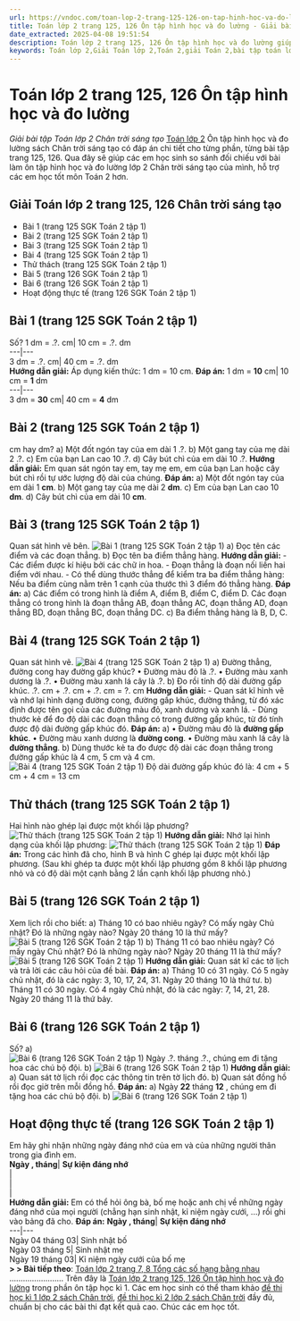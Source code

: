 ```yaml
---
url: https://vndoc.com/toan-lop-2-trang-125-126-on-tap-hinh-hoc-va-do-luong-257229
title: Toán lớp 2 trang 125, 126 Ôn tập hình học và đo lường - Giải bài tập Toán lớp 2 Chân trời sáng tạo - VnDoc.com
date_extracted: 2025-04-08 19:51:54
description: Toán lớp 2 trang 125, 126 Ôn tập hình học và đo lường giúp các em giải các bài tập Toán lớp 2 trong SGK Chân trời sáng tạo tập 1 thành thạo và nhiều kĩ năng hơn.
keywords: Toán lớp 2,Giải Toán lớp 2,Toán 2,giải Toán 2,bài tập toán lớp 2,toan lop 2,toán lớp 2 tập 1,toán lớp 2 tập 2,toán 2 tập 1,toán 2 tập 2,học toán lớp 2,toán lớp 2 sách Chân trời,toán lớp 2 chân trời sáng tạo,Sách giáo khoa lớp 2 Chân trời sáng tạo,Toán lớp 2 trang 126 chân trời sáng tạo,Toán lớp 2 trang 125 chân trời sáng tạo,Toán lớp 2 trang 125,Toán lớp 2 trang 126,Ôn tập hình học và đo lường lớp 2 Chân trời sáng tạo
---
```


# Toán lớp 2 trang 125, 126 Ôn tập hình học và đo lường
 _Giải bài tập Toán lớp 2 Chân trời sáng tạo_
[Toán lớp 2](<https://vndoc.com/toan-lop-2-sach-chan-troi-sang-tao>) Ôn tập hình học và đo lường sách Chân trời sáng tạo có đáp án chi tiết cho từng phần, từng bài tập trang 125, 126. Qua đây sẽ giúp các em học sinh so sánh đối chiếu với bài làm ôn tập hình học và đo lường lớp 2 Chân trời sáng tạo của mình, hỗ trợ các em học tốt môn Toán 2 hơn.
## Giải Toán lớp 2 trang 125, 126 Chân trời sáng tạo
  * Bài 1 \(trang 125 SGK Toán 2 tập 1\)
  * Bài 2 \(trang 125 SGK Toán 2 tập 1\)
  * Bài 3 \(trang 125 SGK Toán 2 tập 1\)
  * Bài 4 \(trang 125 SGK Toán 2 tập 1\)
  * Thử thách \(trang 125 SGK Toán 2 tập 1\)
  * Bài 5 \(trang 126 SGK Toán 2 tập 1\)
  * Bài 6 \(trang 126 SGK Toán 2 tập 1\)
  * Hoạt động thực tế \(trang 126 SGK Toán 2 tập 1\)

## Bài 1 \(trang 125 SGK Toán 2 tập 1\)
Số?
1 dm = .?. cm| 10 cm = .?. dm  
---|---  
3 dm = .?. cm| 40 cm = .?. dm  
**Hướng dẫn giải:**
Áp dụng kiến thức: 1 dm = 10 cm.
**Đáp án:**
1 dm = **10** cm| 10 cm = **1** dm  
---|---  
3 dm = **30** cm| 40 cm = **4** dm  
## Bài 2 \(trang 125 SGK Toán 2 tập 1\)
cm hay dm?
a\) Một đốt ngón tay của em dài 1 .?.
b\) Một gang tay của mẹ dài 2 .?.
c\) Em của bạn Lan cao 10 .?.
d\) Cây bút chì của em dài 10 .?.
**Hướng dẫn giải:**
Em quan sát ngón tay em, tay mẹ em, em của bạn Lan hoặc cây bút chì rồi tự ước lượng độ dài của chúng.
**Đáp án:**
a\) Một đốt ngón tay của em dài 1 **cm**.
b\) Một gang tay của mẹ dài 2 **dm**.
c\) Em của bạn Lan cao 10 **dm**.
d\) Cây bút chì của em dài 10 **cm**.
## Bài 3 \(trang 125 SGK Toán 2 tập 1\)
Quan sát hình vẽ bên.
![Bài 1 \(trang 125 SGK Toán 2 tập 1\)](https://i.vdoc.vn/data/image/2022/02/23/toan-lop-2-trang-125-126-1.jpg)
a\) Đọc tên các điểm và các đoạn thẳng.
b\) Đọc tên ba điểm thẳng hàng.
**Hướng dẫn giải:**
\- Các điểm được kí hiệu bởi các chữ in hoa.
\- Đoạn thẳng là đoạn nối liền hai điểm với nhau.
\- Có thể dùng thước thẳng để kiểm tra ba điểm thẳng hàng: Nếu ba điểm cùng nằm trên 1 cạnh của thước thì 3 điểm đó thẳng hàng.
**Đáp án:**
a\) Các điểm có trong hình là điểm A, điểm B, điểm C, điểm D.
Các đoạn thẳng có trong hình là đoạn thẳng AB, đoạn thẳng AC, đoạn thẳng AD, đoạn thẳng BD, đoạn thẳng BC, đoạn thẳng DC.
c\) Ba điểm thẳng hàng là B, D, C.
## Bài 4 \(trang 125 SGK Toán 2 tập 1\)
Quan sát hình vẽ.
![Bài 4 \(trang 125 SGK Toán 2 tập 1\)](https://i.vdoc.vn/data/image/2022/02/23/toan-lop-2-trang-125-126-2.jpg)
a\) Đường thẳng, đường cong hay đường gấp khúc?
• Đường màu đỏ là .?.
• Đường màu xanh dương là .?.
• Đường màu xanh lá cây là .?.
b\) Đo rồi tính độ dài đường gấp khúc.
.?. cm + .?. cm + .?. cm = ?. cm
**Hướng dẫn giải:**
\- Quan sát kĩ hình vẽ và nhớ lại hình dạng đường cong, đường gấp khúc, đường thẳng, từ đó xác định được tên gọi của các đường màu đỏ, xanh dương và xanh lá.
\- Dùng thước kẻ để đo độ dài các đoạn thẳng có trong đường gấp khúc, từ đó tính được độ dài đường gấp khúc đó.
**Đáp án:**
a\) • Đường màu đỏ là **đường gấp khúc**.
• Đường màu xanh dương là **đường cong**.
• Đường màu xanh lá cây là **đường thẳng**.
b\) Dùng thước kẻ ta đo được độ dài các đoạn thẳng trong đường gấp khúc là 4 cm, 5 cm và 4 cm.
![Bài 4 \(trang 125 SGK Toán 2 tập 1\)](https://i.vdoc.vn/data/image/2022/02/23/toan-lop-2-trang-125-126-3.jpg)
Độ dài đường gấp khúc đó là:
4 cm + 5 cm + 4 cm = 13 cm
## Thử thách \(trang 125 SGK Toán 2 tập 1\)
Hai hình nào ghép lại được một khối lập phương?
![Thử thách \(trang 125 SGK Toán 2 tập 1\)](https://i.vdoc.vn/data/image/2022/02/23/toan-lop-2-trang-125-126-4.jpg)
**Hướng dẫn giải:**
Nhớ lại hình dạng của khối lập phương:
![Thử thách \(trang 125 SGK Toán 2 tập 1\)](https://i.vdoc.vn/data/image/2022/02/23/toan-lop-2-trang-125-126-5.jpg)
**Đáp án:**
Trong các hình đã cho, hình B và hình C ghép lại được một khối lập phương.
\(Sau khi ghép ta được một khối lập phương gồm 8 khối lập phương nhỏ và có độ dài một cạnh bằng 2 lần cạnh khối lập phương nhỏ.\)
## Bài 5 \(trang 126 SGK Toán 2 tập 1\)
Xem lịch rồi cho biết:
a\) Tháng 10 có bao nhiêu ngày?
Có mấy ngày Chủ nhật? Đó là những ngày nào?
Ngày 20 tháng 10 là thứ mấy?
![Bài 5 \(trang 126 SGK Toán 2 tập 1\)](https://i.vdoc.vn/data/image/2022/02/23/toan-lop-2-trang-125-126-6.jpg)
b\) Tháng 11 có bao nhiêu ngày?
Có mấy ngày Chủ nhật? Đó là những ngày nào?
Ngày 20 tháng 11 là thứ mấy?
![Bài 5 \(trang 126 SGK Toán 2 tập 1\)](https://i.vdoc.vn/data/image/2022/02/23/toan-lop-2-trang-125-126-7.jpg)
**Hướng dẫn giải:**
Quan sát kĩ các tờ lịch và trả lời các câu hỏi của đề bài.
**Đáp án:**
a\) Tháng 10 có 31 ngày.
Có 5 ngày chủ nhật, đó là các ngày: 3, 10, 17, 24, 31.
Ngày 20 tháng 10 là thứ tư.
b\) Tháng 11 có 30 ngày.
Có 4 ngày Chủ nhật, đó là các ngày: 7, 14, 21, 28.
Ngày 20 tháng 11 là thứ bảy.
## Bài 6 \(trang 126 SGK Toán 2 tập 1\)
Số?
a\)   
![Bài 6 \(trang 126 SGK Toán 2 tập 1\)](https://i.vdoc.vn/data/image/2022/02/23/toan-lop-2-trang-125-126-8.jpg)
Ngày .?. tháng .?., chúng em đi tặng hoa các chú bộ đội.
b\)
![Bài 6 \(trang 126 SGK Toán 2 tập 1\)](https://i.vdoc.vn/data/image/2022/02/23/toan-lop-2-trang-125-126-9.jpg)
**Hướng dẫn giải:**
a\) Quan sát tờ lịch rồi đọc các thông tin trên tờ lịch đó.
b\) Quan sát đồng hồ rồi đọc giờ trên mỗi đồng hồ.
**Đáp án:**
a\) Ngày **22** tháng **12** , chúng em đi tặng hoa các chú bộ đội.
b\)
![Bài 6 \(trang 126 SGK Toán 2 tập 1\)](https://i.vdoc.vn/data/image/2022/02/23/toan-lop-2-trang-125-126-10.jpg)
## Hoạt động thực tế \(trang 126 SGK Toán 2 tập 1\)
Em hãy ghi nhận những ngày đáng nhớ của em và của những người thân trong gia đình em.  
**Ngày , tháng**| **Sự kiện đáng nhớ**  
|   
|   
|   
**Hướng dẫn giải:**
Em có thể hỏi ông bà, bố mẹ hoặc anh chị về những ngày đáng nhớ của mọi người \(chẳng hạn sinh nhật, kỉ niệm ngày cưới, ...\) rồi ghi vào bảng đã cho.
**Đáp án:**
**Ngày , tháng**| **Sự kiện đáng nhớ**  
---|---  
Ngày 04 tháng 03| Sinh nhật bố  
Ngày 03 tháng 5| Sinh nhật mẹ  
Ngày 19 tháng 03| Kỉ niệm ngày cưới của bố mẹ  
**> > Bài tiếp theo**: [Toán lớp 2 trang 7, 8 Tổng các số hạng bằng nhau](<https://vndoc.com/toan-lop-2-trang-7-8-tong-cac-so-hang-bang-nhau-257490>)
........................
Trên đây là [Toán lớp 2 trang 125, 126 Ôn tập hình học và đo lường](<https://vndoc.com/toan-lop-2-trang-125-126-on-tap-hinh-hoc-va-do-luong-257229>) trong phần ôn tập học kì 1. Các em học sinh có thể tham khảo [đề thi học kì 1 lớp 2 sách Chân trời](<https://vndoc.com/de-thi-hoc-ki-1-lop2>), [đề thi học kì 2 lớp 2 sách Chân trời](<https://vndoc.com/de-thi-hoc-ki-2-lop2>) đầy đủ, chuẩn bị cho các bài thi đạt kết quả cao. Chúc các em học tốt.

